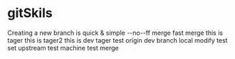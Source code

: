 # gitSkils
Creating  a new branch is quick & simple
--no--ff merge
fast merge
this is tager
this is tager2
this is dev tager
test origin dev branch
local modify
test set upstream
test machine
test merge
